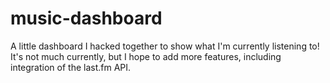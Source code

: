 music-dashboard
================

A little dashboard I hacked together to show what I'm currently listening to! It's not much currently, but I hope to add more features, including integration of the last.fm API.
